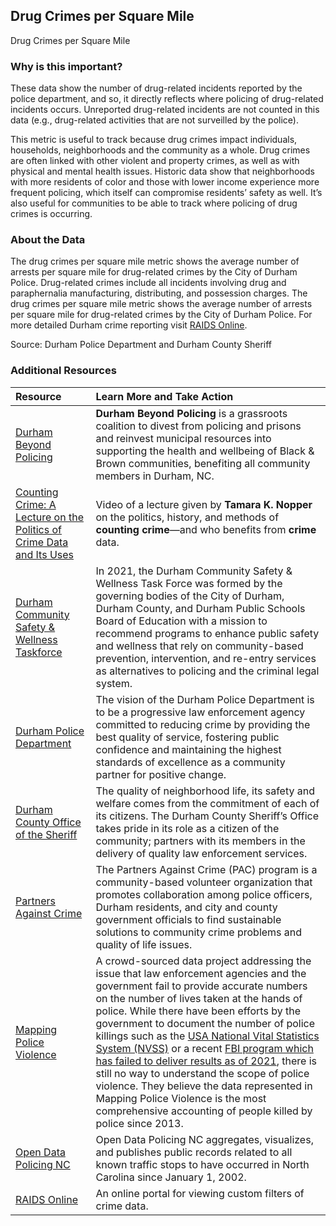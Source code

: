 ## Drug Crimes per Square Mile
Drug Crimes per Square Mile

### Why is this important?
These data show the number of drug-related incidents reported by the police department, and so, it directly reflects where policing of drug-related incidents occurs. Unreported drug-related incidents are not counted in this data (e.g., drug-related activities that are not surveilled by the police).

This metric is useful to track because drug crimes impact individuals, households, neighborhoods and the community as a whole. Drug crimes are often linked with other violent and property crimes, as well as with physical and mental health issues. Historic data show that neighborhoods with more residents of color and those with lower income experience more frequent policing, which itself can compromise residents’ safety as well. It’s also useful for communities to be able to track where policing of drug crimes is occurring.

### About the Data
The drug crimes per square mile metric shows the average number of arrests per square mile for drug-related crimes by the City of Durham Police. Drug-related crimes include all incidents involving drug and paraphernalia manufacturing, distributing, and possession charges. The drug crimes per square mile metric shows the average number of arrests per square mile for drug-related crimes by the City of Durham Police. For more detailed Durham crime reporting visit [RAIDS Online](https://communitycrimemap.com/).

Source: Durham Police Department and Durham County Sheriff

### Additional Resources

| Resource                                                                                                       | Learn More and Take Action                                                                                                                                                                                                                                                                                                                                                                                                                                                                                                                                                                                                            | 
|:---------------------------------------------------------------------------------------------------------------|:--------------------------------------------------------------------------------------------------------------------------------------------------------------------------------------------------------------------------------------------------------------------------------------------------------------------------------------------------------------------------------------------------------------------------------------------------------------------------------------------------------------------------------------------------------------------------------------------------------------------------------------|
| [Durham Beyond Policing](https://durhambeyondpolicing.org/)                                                                                     | **Durham Beyond Policing** is a grassroots coalition to divest from policing and prisons and reinvest municipal resources into supporting the health and wellbeing of Black & Brown communities, benefiting all community members in Durham, NC.                                                                                                                                                                                                                                                                                                                                                                                      |
| [Counting Crime: A Lecture on the Politics of Crime Data and Its Uses](https://www.youtube.com/watch?v=I0tE96ICNF0)                                       | Video of a lecture given by **Tamara K. Nopper** on the politics, history, and methods of **counting crime**—and who benefits from **crime** data.                                                                                                                                                                                                                                                                                                                                                                                                                                                                                    |
| [Durham Community Safety & Wellness Taskforce](https://durhamnc.gov/4448/Community-Safety-Wellness-Task-Force) | In 2021, the Durham Community Safety & Wellness Task Force was formed by the governing bodies of the City of Durham, Durham County, and Durham Public Schools Board of Education with a mission to recommend programs to enhance public safety and wellness that rely on community-based prevention, intervention, and re-entry services as alternatives to policing and the criminal legal system.                                                                                                                                                                                                                                   |
| [Durham Police Department](http://durhamnc.gov/149/Police-Department)                                          | The vision of the Durham Police Department is to be a progressive law enforcement agency committed to reducing crime by providing the best quality of service, fostering public confidence and maintaining the highest standards of excellence as a community partner for positive change.                                                                                                                                                                                                                                                                                                                                            |
| [Durham County Office of the Sheriff](http://dconc.gov/government/departments-f-z/sheriff-s-office)            | The quality of neighborhood life, its safety and welfare comes from the commitment of each of its citizens. The Durham County Sheriff’s Office takes pride in its role as a citizen of the community; partners with its members in the delivery of quality law enforcement services.                                                                                                                                                                                                                                                                                                                                                  |
| [Partners Against Crime](http://durhamnc.gov/201/Partners-Against-Crime)                                       | The Partners Against Crime (PAC) program is a community-based volunteer organization that promotes collaboration among police officers, Durham residents, and city and county government officials to find sustainable solutions to community crime problems and quality of life issues.                                                                                                                                                                                                                                                                                                                                              |
| [Mapping Police Violence](https://mappingpoliceviolence.org/)                                                  | A crowd-sourced data project addressing the issue that law enforcement agencies and the government fail to provide accurate numbers on the number of lives taken at the hands of police. While there have been efforts by the government to document the number of police killings such as the [USA National Vital Statistics System (NVSS)](https://www.cdc.gov/nchs/nvss/index.htm) or a recent [FBI program which has failed to deliver results as of 2021](https://www.theguardian.com/us-news/2021/may/17/fbi-police-use-of-force-data-records), there is still no way to understand the scope of police violence. They believe the data represented in Mapping Police Violence is the most comprehensive accounting of people killed by police since 2013. |
| [Open Data Policing NC](https://opendatapolicingnc.com/)                                                       |Open Data Policing NC aggregates, visualizes, and publishes public records related to all known traffic stops to have occurred in North Carolina since January 1, 2002.|
| [RAIDS Online](http://raidsonline.com)                                                                         |An online portal for viewing custom filters of crime data.|

